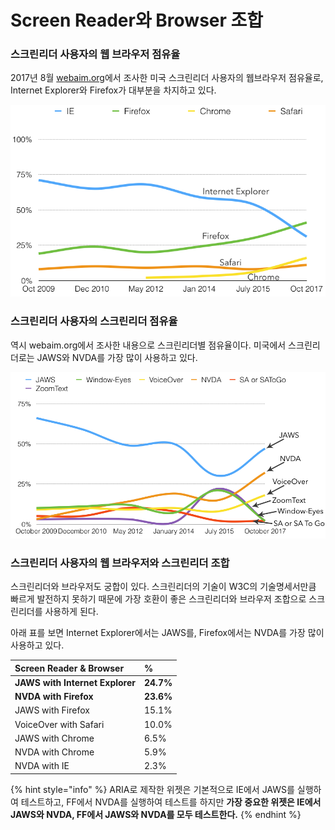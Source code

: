 # Screen Reader와 Browser 조합

### 스크린리더 사용자의 웹 브라우저 점유율

2017년 8월 [webaim.org](https://webaim.org/projects/screenreadersurvey7/)에서 조사한 미국 스크린리더 사용자의 웹브라우저 점유율로, Internet Explorer와 Firefox가 대부분을 차지하고 있다.

![](../../.gitbook/assets/image%20%2842%29.png)



###  스크린리더 사용자의 스크린리더 점유율

역시 webaim.org에서 조사한 내용으로 스크린리더별 점유율이다. 미국에서 스크린리더로는 JAWS와 NVDA를 가장 많이 사용하고 있다.

![](../../.gitbook/assets/image%20%2823%29.png)



### 스크린리더 사용자의 웹 브라우저와 스크린리더 조합

스크린리더와 브라우저도 궁합이 있다. 스크린리더의 기술이 W3C의 기술명세서만큼 빠르게 발전하지 못하기 때문에 가장 호환이 좋은 스크린리더와 브라우저 조합으로 스크린리더를 사용하게 된다.

아래 표를 보면 Internet Explorer에서는 JAWS를, Firefox에서는 NVDA를 가장 많이 사용하고 있다.

| Screen Reader & Browser | % |
| :--- | :--- |
|  **JAWS with Internet Explorer** |  **24.7%** |
|  **NVDA with Firefox** |  **23.6%** |
|  JAWS with Firefox |  15.1% |
|  VoiceOver with Safari |  10.0% |
|  JAWS with Chrome |  6.5% |
|  NVDA with Chrome |  5.9% |
|  NVDA with IE |  2.3% |

{% hint style="info" %}
ARIA로 제작한 위젯은 기본적으로 IE에서 JAWS를 실행하여 테스트하고, FF에서 NVDA를 실행하여 테스트를 하지만  **가장 중요한 위젯은 IE에서 JAWS와 NVDA, FF에서 JAWS와 NVDA를 모두 테스트한다.**
{% endhint %}

